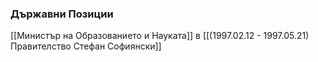 ### Държавни Позиции
[[Министър на Образованието и Науката]] в [[(1997.02.12 - 1997.05.21) Правителство Стефан Софиянски]]